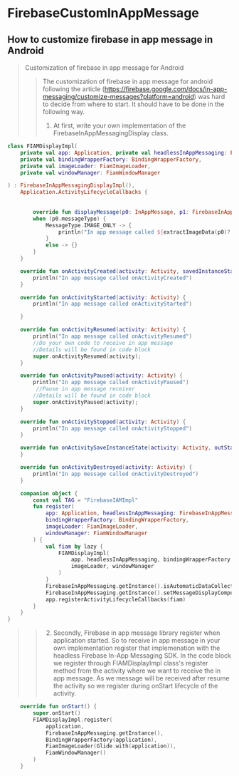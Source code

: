 # FirebaseCustomInAppMessage
## How to customize firebase in app message in Android
> Customization of firebase in app message for Android
> > The customization of firebase in app message for android following the article (https://firebase.google.com/docs/in-app-messaging/customize-messages?platform=android) was hard to decide from where to start. It should have to be done in the following way. 
> > 1. At first, write your own implementation of the FirebaseInAppMessagingDisplay class. 
```kotlin
class FIAMDisplayImpl(
    private val app: Application, private val headlessInAppMessaging: FirebaseInAppMessaging,
    private val bindingWrapperFactory: BindingWrapperFactory,
    private val imageLoader: FiamImageLoader,
    private val windowManager: FiamWindowManager

) : FirebaseInAppMessagingDisplayImpl(),
    Application.ActivityLifecycleCallbacks {
    
    
        override fun displayMessage(p0: InAppMessage, p1: FirebaseInAppMessagingDisplayCallbacks) {
        when (p0.messageType) {
            MessageType.IMAGE_ONLY -> {
                println("In app message called ${extractImageData(p0)?.imageUrl}")
            }
            else -> {}
        }
    }

    override fun onActivityCreated(activity: Activity, savedInstanceState: Bundle?) {
        println("In app message called onActivityCreated")
    }

    override fun onActivityStarted(activity: Activity) {
        println("In app message called onActivityStarted")

    }

    override fun onActivityResumed(activity: Activity) {
        println("In app message called onActivityResumed")
        //Do your own code to receive in app message
        //Details will be found in code block
        super.onActivityResumed(activity);
    }

    override fun onActivityPaused(activity: Activity) {
        println("In app message called onActivityPaused")
         //Pause in app message receiver 
        //Details will be found in code block
        super.onActivityPaused(activity);
    }

    override fun onActivityStopped(activity: Activity) {
        println("In app message called onActivityStopped")
    }

    override fun onActivitySaveInstanceState(activity: Activity, outState: Bundle) {
    }

    override fun onActivityDestroyed(activity: Activity) {
        println("In app message called onActivityDestroyed")
    }

    companion object {
        const val TAG = "FirebaseIAMImpl"
        fun register(
            app: Application, headlessInAppMessaging: FirebaseInAppMessaging,
            bindingWrapperFactory: BindingWrapperFactory,
            imageLoader: FiamImageLoader,
            windowManager: FiamWindowManager
        ) {
            val fiam by lazy {
                FIAMDisplayImpl(
                    app, headlessInAppMessaging, bindingWrapperFactory,
                    imageLoader, windowManager
                )
            }
            FirebaseInAppMessaging.getInstance().isAutomaticDataCollectionEnabled = true
            FirebaseInAppMessaging.getInstance().setMessageDisplayComponent(fiam)
            app.registerActivityLifecycleCallbacks(fiam)
        }
    }     
}
```
>> 2. Secondly, Firebase in app message library register when application started. So to receive in app message in your own implementation register that implemenation with the headless Firebase In-App Messaging SDK. In the code block we register through FIAMDisplayImpl class's register method from the activity where we want to receive the in app message. As we message will be received after resume the activity so we register during onStart lifecycle of the activity.
```kotlin 
    override fun onStart() {
        super.onStart()
        FIAMDisplayImpl.register(
            application,
            FirebaseInAppMessaging.getInstance(),
            BindingWrapperFactory(application),
            FiamImageLoader(Glide.with(application)),
            FiamWindowManager()
        )
    }
```
